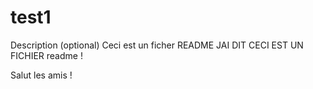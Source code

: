 # test1
Description (optional)
Ceci est un ficher README
JAI DIT CECI EST UN FICHIER readme !

Salut les amis !